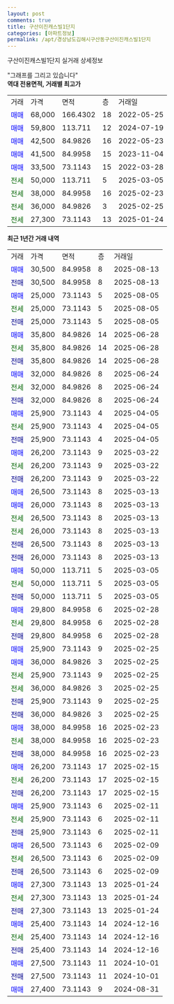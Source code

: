 ```yaml
---
layout: post
comments: true
title: 구산이진캐스빌1단지
categories: [아파트정보]
permalink: /apt/경상남도김해시구산동구산이진캐스빌1단지
---
```


구산이진캐스빌1단지 실거래 상세정보

<script type="text/javascript">
  google.charts.load('current', {'packages':['line', 'corechart']});
  google.charts.setOnLoadCallback(drawChart);

  function drawChart() {
    var data = new google.visualization.DataTable();
    data.addColumn('date', '거래일');
    data.addColumn('number', "매매");
    data.addColumn('number', "전세");
    data.addColumn('number', "전매");

    data.addRows([[new Date(Date.parse("2025-08-13")), 30500, null, null], [new Date(Date.parse("2025-08-13")), null, null, 30500], [new Date(Date.parse("2025-08-05")), 25000, null, null], [new Date(Date.parse("2025-08-05")), null, 25000, null], [new Date(Date.parse("2025-08-05")), null, null, 25000], [new Date(Date.parse("2025-06-28")), 35800, null, null], [new Date(Date.parse("2025-06-28")), null, 35800, null], [new Date(Date.parse("2025-06-28")), null, null, 35800], [new Date(Date.parse("2025-06-24")), 32000, null, null], [new Date(Date.parse("2025-06-24")), null, 32000, null], [new Date(Date.parse("2025-06-24")), null, null, 32000], [new Date(Date.parse("2025-04-05")), 25900, null, null], [new Date(Date.parse("2025-04-05")), null, 25900, null], [new Date(Date.parse("2025-04-05")), null, null, 25900], [new Date(Date.parse("2025-03-22")), 26200, null, null], [new Date(Date.parse("2025-03-22")), null, 26200, null], [new Date(Date.parse("2025-03-22")), null, null, 26200], [new Date(Date.parse("2025-03-13")), 26500, null, null], [new Date(Date.parse("2025-03-13")), 26000, null, null], [new Date(Date.parse("2025-03-13")), null, 26500, null], [new Date(Date.parse("2025-03-13")), null, 26000, null], [new Date(Date.parse("2025-03-13")), null, null, 26500], [new Date(Date.parse("2025-03-13")), null, null, 26000], [new Date(Date.parse("2025-03-05")), 50000, null, null], [new Date(Date.parse("2025-03-05")), null, 50000, null], [new Date(Date.parse("2025-03-05")), null, null, 50000], [new Date(Date.parse("2025-02-28")), 29800, null, null], [new Date(Date.parse("2025-02-28")), null, 29800, null], [new Date(Date.parse("2025-02-28")), null, null, 29800], [new Date(Date.parse("2025-02-25")), 25900, null, null], [new Date(Date.parse("2025-02-25")), 36000, null, null], [new Date(Date.parse("2025-02-25")), null, 25900, null], [new Date(Date.parse("2025-02-25")), null, 36000, null], [new Date(Date.parse("2025-02-25")), null, null, 25900], [new Date(Date.parse("2025-02-25")), null, null, 36000], [new Date(Date.parse("2025-02-23")), 38000, null, null], [new Date(Date.parse("2025-02-23")), null, 38000, null], [new Date(Date.parse("2025-02-23")), null, null, 38000], [new Date(Date.parse("2025-02-15")), 26200, null, null], [new Date(Date.parse("2025-02-15")), null, 26200, null], [new Date(Date.parse("2025-02-15")), null, null, 26200], [new Date(Date.parse("2025-02-11")), 25900, null, null], [new Date(Date.parse("2025-02-11")), null, 25900, null], [new Date(Date.parse("2025-02-11")), null, null, 25900], [new Date(Date.parse("2025-02-09")), 26500, null, null], [new Date(Date.parse("2025-02-09")), null, 26500, null], [new Date(Date.parse("2025-02-09")), null, null, 26500], [new Date(Date.parse("2025-01-24")), 27300, null, null], [new Date(Date.parse("2025-01-24")), null, 27300, null], [new Date(Date.parse("2025-01-24")), null, null, 27300], [new Date(Date.parse("2024-12-16")), 25400, null, null], [new Date(Date.parse("2024-12-16")), null, 25400, null], [new Date(Date.parse("2024-12-16")), null, null, 25400], [new Date(Date.parse("2024-10-01")), 27500, null, null], [new Date(Date.parse("2024-10-01")), null, null, 27500], [new Date(Date.parse("2024-08-31")), 27400, null, null]]);

    var options = {
      hAxis: {
        format: 'yyyy/MM/dd'
      },    
      lineWidth: 0,
      pointsVisible: true,    
      title: '최근 1년간 유형별 실거래가 분포',
      legend: { position: 'bottom' }
    };

    var formatter = new google.visualization.NumberFormat({pattern:'###,###'} );
    formatter.format(data, 1);
    formatter.format(data, 2);
    
    setTimeout(function() {
        var chart = new google.visualization.LineChart(document.getElementById('columnchart_material'));
        chart.draw(data, (options));
        document.getElementById('loading').style.display = 'none';
    }, 200);
  }
</script>


<div id="loading" style="z-index:20; display: block; margin-left: 0px">"그래프를 그리고 있습니다"</div>
<div id="columnchart_material" style="width: 95%; margin-left: 0px; display: block"></div>
<!-- contents start -->
<b>역대 전용면적, 거래별 최고가</b>
<table class="sortable">
    <tr>
      <td>거래</td>
      <td>가격</td>
      <td>면적</td>
      <td>층</td>
      <td>거래일</td>
    </tr>
        <tr>
          <td><a style="color: blue">매매</a></td>
          <td>68,000</td>
          <td>166.4302</td>
          <td>18</td>
          <td>2022-05-25</td>
        </tr>            <tr>
          <td><a style="color: blue">매매</a></td>
          <td>59,800</td>
          <td>113.711</td>
          <td>12</td>
          <td>2024-07-19</td>
        </tr>            <tr>
          <td><a style="color: blue">매매</a></td>
          <td>42,500</td>
          <td>84.9826</td>
          <td>16</td>
          <td>2022-05-23</td>
        </tr>            <tr>
          <td><a style="color: blue">매매</a></td>
          <td>41,500</td>
          <td>84.9958</td>
          <td>15</td>
          <td>2023-11-04</td>
        </tr>            <tr>
          <td><a style="color: blue">매매</a></td>
          <td>33,500</td>
          <td>73.1143</td>
          <td>15</td>
          <td>2022-03-28</td>
        </tr>        
        <tr>
              <td><a style="color: darkgreen">전세</a></td>
              <td>50,000</td>
              <td>113.711</td>
              <td>5</td>
              <td>2025-03-05</td>
            </tr>            <tr>
              <td><a style="color: darkgreen">전세</a></td>
              <td>38,000</td>
              <td>84.9958</td>
              <td>16</td>
              <td>2025-02-23</td>
            </tr>            <tr>
              <td><a style="color: darkgreen">전세</a></td>
              <td>36,000</td>
              <td>84.9826</td>
              <td>3</td>
              <td>2025-02-25</td>
            </tr>            <tr>
              <td><a style="color: darkgreen">전세</a></td>
              <td>27,300</td>
              <td>73.1143</td>
              <td>13</td>
              <td>2025-01-24</td>
            </tr>        
    
</table>

<b>최근 1년간 거래 내역</b>

<table class="sortable">
    <tr>
      <td>거래</td>
      <td>가격</td>
      <td>면적</td>
      <td>층</td>
      <td>거래일</td>
    </tr>
    <tr>
      <td><a style="color: blue">매매</a></td>
      <td>30,500</td>
      <td>84.9958</td>
      <td>8</td>
      <td>2025-08-13</td>
    </tr>          <tr>
      <td><a style="color: darkblue">전매</a></td>
      <td>30,500</td>
      <td>84.9958</td>
      <td>8</td>
      <td>2025-08-13</td>
    </tr>          <tr>
      <td><a style="color: blue">매매</a></td>
      <td>25,000</td>
      <td>73.1143</td>
      <td>5</td>
      <td>2025-08-05</td>
    </tr>          <tr>
      <td><a style="color: darkgreen">전세</a></td>
      <td>25,000</td>
      <td>73.1143</td>
      <td>5</td>
      <td>2025-08-05</td>
    </tr>          <tr>
      <td><a style="color: darkblue">전매</a></td>
      <td>25,000</td>
      <td>73.1143</td>
      <td>5</td>
      <td>2025-08-05</td>
    </tr>          <tr>
      <td><a style="color: blue">매매</a></td>
      <td>35,800</td>
      <td>84.9826</td>
      <td>14</td>
      <td>2025-06-28</td>
    </tr>          <tr>
      <td><a style="color: darkgreen">전세</a></td>
      <td>35,800</td>
      <td>84.9826</td>
      <td>14</td>
      <td>2025-06-28</td>
    </tr>          <tr>
      <td><a style="color: darkblue">전매</a></td>
      <td>35,800</td>
      <td>84.9826</td>
      <td>14</td>
      <td>2025-06-28</td>
    </tr>          <tr>
      <td><a style="color: blue">매매</a></td>
      <td>32,000</td>
      <td>84.9826</td>
      <td>8</td>
      <td>2025-06-24</td>
    </tr>          <tr>
      <td><a style="color: darkgreen">전세</a></td>
      <td>32,000</td>
      <td>84.9826</td>
      <td>8</td>
      <td>2025-06-24</td>
    </tr>          <tr>
      <td><a style="color: darkblue">전매</a></td>
      <td>32,000</td>
      <td>84.9826</td>
      <td>8</td>
      <td>2025-06-24</td>
    </tr>          <tr>
      <td><a style="color: blue">매매</a></td>
      <td>25,900</td>
      <td>73.1143</td>
      <td>4</td>
      <td>2025-04-05</td>
    </tr>          <tr>
      <td><a style="color: darkgreen">전세</a></td>
      <td>25,900</td>
      <td>73.1143</td>
      <td>4</td>
      <td>2025-04-05</td>
    </tr>          <tr>
      <td><a style="color: darkblue">전매</a></td>
      <td>25,900</td>
      <td>73.1143</td>
      <td>4</td>
      <td>2025-04-05</td>
    </tr>          <tr>
      <td><a style="color: blue">매매</a></td>
      <td>26,200</td>
      <td>73.1143</td>
      <td>9</td>
      <td>2025-03-22</td>
    </tr>          <tr>
      <td><a style="color: darkgreen">전세</a></td>
      <td>26,200</td>
      <td>73.1143</td>
      <td>9</td>
      <td>2025-03-22</td>
    </tr>          <tr>
      <td><a style="color: darkblue">전매</a></td>
      <td>26,200</td>
      <td>73.1143</td>
      <td>9</td>
      <td>2025-03-22</td>
    </tr>          <tr>
      <td><a style="color: blue">매매</a></td>
      <td>26,500</td>
      <td>73.1143</td>
      <td>8</td>
      <td>2025-03-13</td>
    </tr>          <tr>
      <td><a style="color: blue">매매</a></td>
      <td>26,000</td>
      <td>73.1143</td>
      <td>8</td>
      <td>2025-03-13</td>
    </tr>          <tr>
      <td><a style="color: darkgreen">전세</a></td>
      <td>26,500</td>
      <td>73.1143</td>
      <td>8</td>
      <td>2025-03-13</td>
    </tr>          <tr>
      <td><a style="color: darkgreen">전세</a></td>
      <td>26,000</td>
      <td>73.1143</td>
      <td>8</td>
      <td>2025-03-13</td>
    </tr>          <tr>
      <td><a style="color: darkblue">전매</a></td>
      <td>26,500</td>
      <td>73.1143</td>
      <td>8</td>
      <td>2025-03-13</td>
    </tr>          <tr>
      <td><a style="color: darkblue">전매</a></td>
      <td>26,000</td>
      <td>73.1143</td>
      <td>8</td>
      <td>2025-03-13</td>
    </tr>          <tr>
      <td><a style="color: blue">매매</a></td>
      <td>50,000</td>
      <td>113.711</td>
      <td>5</td>
      <td>2025-03-05</td>
    </tr>          <tr>
      <td><a style="color: darkgreen">전세</a></td>
      <td>50,000</td>
      <td>113.711</td>
      <td>5</td>
      <td>2025-03-05</td>
    </tr>          <tr>
      <td><a style="color: darkblue">전매</a></td>
      <td>50,000</td>
      <td>113.711</td>
      <td>5</td>
      <td>2025-03-05</td>
    </tr>          <tr>
      <td><a style="color: blue">매매</a></td>
      <td>29,800</td>
      <td>84.9958</td>
      <td>6</td>
      <td>2025-02-28</td>
    </tr>          <tr>
      <td><a style="color: darkgreen">전세</a></td>
      <td>29,800</td>
      <td>84.9958</td>
      <td>6</td>
      <td>2025-02-28</td>
    </tr>          <tr>
      <td><a style="color: darkblue">전매</a></td>
      <td>29,800</td>
      <td>84.9958</td>
      <td>6</td>
      <td>2025-02-28</td>
    </tr>          <tr>
      <td><a style="color: blue">매매</a></td>
      <td>25,900</td>
      <td>73.1143</td>
      <td>9</td>
      <td>2025-02-25</td>
    </tr>          <tr>
      <td><a style="color: blue">매매</a></td>
      <td>36,000</td>
      <td>84.9826</td>
      <td>3</td>
      <td>2025-02-25</td>
    </tr>          <tr>
      <td><a style="color: darkgreen">전세</a></td>
      <td>25,900</td>
      <td>73.1143</td>
      <td>9</td>
      <td>2025-02-25</td>
    </tr>          <tr>
      <td><a style="color: darkgreen">전세</a></td>
      <td>36,000</td>
      <td>84.9826</td>
      <td>3</td>
      <td>2025-02-25</td>
    </tr>          <tr>
      <td><a style="color: darkblue">전매</a></td>
      <td>25,900</td>
      <td>73.1143</td>
      <td>9</td>
      <td>2025-02-25</td>
    </tr>          <tr>
      <td><a style="color: darkblue">전매</a></td>
      <td>36,000</td>
      <td>84.9826</td>
      <td>3</td>
      <td>2025-02-25</td>
    </tr>          <tr>
      <td><a style="color: blue">매매</a></td>
      <td>38,000</td>
      <td>84.9958</td>
      <td>16</td>
      <td>2025-02-23</td>
    </tr>          <tr>
      <td><a style="color: darkgreen">전세</a></td>
      <td>38,000</td>
      <td>84.9958</td>
      <td>16</td>
      <td>2025-02-23</td>
    </tr>          <tr>
      <td><a style="color: darkblue">전매</a></td>
      <td>38,000</td>
      <td>84.9958</td>
      <td>16</td>
      <td>2025-02-23</td>
    </tr>          <tr>
      <td><a style="color: blue">매매</a></td>
      <td>26,200</td>
      <td>73.1143</td>
      <td>17</td>
      <td>2025-02-15</td>
    </tr>          <tr>
      <td><a style="color: darkgreen">전세</a></td>
      <td>26,200</td>
      <td>73.1143</td>
      <td>17</td>
      <td>2025-02-15</td>
    </tr>          <tr>
      <td><a style="color: darkblue">전매</a></td>
      <td>26,200</td>
      <td>73.1143</td>
      <td>17</td>
      <td>2025-02-15</td>
    </tr>          <tr>
      <td><a style="color: blue">매매</a></td>
      <td>25,900</td>
      <td>73.1143</td>
      <td>6</td>
      <td>2025-02-11</td>
    </tr>          <tr>
      <td><a style="color: darkgreen">전세</a></td>
      <td>25,900</td>
      <td>73.1143</td>
      <td>6</td>
      <td>2025-02-11</td>
    </tr>          <tr>
      <td><a style="color: darkblue">전매</a></td>
      <td>25,900</td>
      <td>73.1143</td>
      <td>6</td>
      <td>2025-02-11</td>
    </tr>          <tr>
      <td><a style="color: blue">매매</a></td>
      <td>26,500</td>
      <td>73.1143</td>
      <td>6</td>
      <td>2025-02-09</td>
    </tr>          <tr>
      <td><a style="color: darkgreen">전세</a></td>
      <td>26,500</td>
      <td>73.1143</td>
      <td>6</td>
      <td>2025-02-09</td>
    </tr>          <tr>
      <td><a style="color: darkblue">전매</a></td>
      <td>26,500</td>
      <td>73.1143</td>
      <td>6</td>
      <td>2025-02-09</td>
    </tr>          <tr>
      <td><a style="color: blue">매매</a></td>
      <td>27,300</td>
      <td>73.1143</td>
      <td>13</td>
      <td>2025-01-24</td>
    </tr>          <tr>
      <td><a style="color: darkgreen">전세</a></td>
      <td>27,300</td>
      <td>73.1143</td>
      <td>13</td>
      <td>2025-01-24</td>
    </tr>          <tr>
      <td><a style="color: darkblue">전매</a></td>
      <td>27,300</td>
      <td>73.1143</td>
      <td>13</td>
      <td>2025-01-24</td>
    </tr>          <tr>
      <td><a style="color: blue">매매</a></td>
      <td>25,400</td>
      <td>73.1143</td>
      <td>14</td>
      <td>2024-12-16</td>
    </tr>          <tr>
      <td><a style="color: darkgreen">전세</a></td>
      <td>25,400</td>
      <td>73.1143</td>
      <td>14</td>
      <td>2024-12-16</td>
    </tr>          <tr>
      <td><a style="color: darkblue">전매</a></td>
      <td>25,400</td>
      <td>73.1143</td>
      <td>14</td>
      <td>2024-12-16</td>
    </tr>          <tr>
      <td><a style="color: blue">매매</a></td>
      <td>27,500</td>
      <td>73.1143</td>
      <td>11</td>
      <td>2024-10-01</td>
    </tr>          <tr>
      <td><a style="color: darkblue">전매</a></td>
      <td>27,500</td>
      <td>73.1143</td>
      <td>11</td>
      <td>2024-10-01</td>
    </tr>          <tr>
      <td><a style="color: blue">매매</a></td>
      <td>27,400</td>
      <td>73.1143</td>
      <td>9</td>
      <td>2024-08-31</td>
    </tr>      </table>
<!-- contents end -->    

